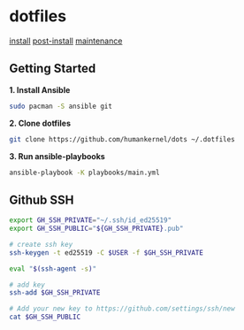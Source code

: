 # dotfiles

[install](https://gist.github.com/mjkstra/96ce7a5689d753e7a6bdd92cdc169bae#set-up-the-language-and-tty-keyboard-map)
[post-install](docs/postinstall.md)
[maintenance](docs/maintenance.md)

## Getting Started

**1. Install Ansible**

```sh
sudo pacman -S ansible git
```

**2. Clone dotfiles**
```sh
git clone https://github.com/humankernel/dots ~/.dotfiles
```

**3. Run ansible-playbooks**
```sh
ansible-playbook -K playbooks/main.yml
```

## Github SSH

```sh            
export GH_SSH_PRIVATE="~/.ssh/id_ed25519"                    
export GH_SSH_PUBLIC="${GH_SSH_PRIVATE}.pub" 

# create ssh key
ssh-keygen -t ed25519 -C $USER -f $GH_SSH_PRIVATE

eval "$(ssh-agent -s)"

# add key
ssh-add $GH_SSH_PRIVATE

# Add your new key to https://github.com/settings/ssh/new
cat $GH_SSH_PUBLIC
```
